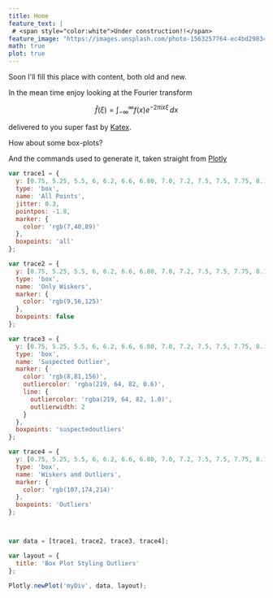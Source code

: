 ```yaml
---
title: Home
feature_text: |
 # <span style="color:white">Under construction!!</span>
feature_image: "https://images.unsplash.com/photo-1563257764-ec4bd2983cbe?ixlib=rb-1.2.1&ixid=MXwxMjA3fDB8MHxwaG90by1wYWdlfHx8fGVufDB8fHw%3D&auto=format&fit=crop&w=1350&q=80"
math: true
plot: true
---
```


Soon I'll fill this place with content, both old and new.

In the mean time enjoy looking at the Fourier transform 

$$\hat f(\xi) = \int_{-\infty}^{\infty}f(x)e^{-2\pi i x\xi}\,dx $$

delivered to you super fast by [Katex](https://katex.org).


How about some box-plots?

<div id="myDiv">
<script type="text/javascript">
var trace1 = {
  y: [0.75, 5.25, 5.5, 6, 6.2, 6.6, 6.80, 7.0, 7.2, 7.5, 7.5, 7.75, 8.15, 8.15, 8.65, 8.93, 9.2, 9.5, 10, 10.25, 11.5, 12, 16, 20.90, 22.3, 23.25],
  type: 'box',
  name: 'All Points',
  jitter: 0.3,
  pointpos: -1.8,
  marker: {
    color: 'rgb(7,40,89)'
  },
  boxpoints: 'all'
};

var trace2 = {
  y: [0.75, 5.25, 5.5, 6, 6.2, 6.6, 6.80, 7.0, 7.2, 7.5, 7.5, 7.75, 8.15, 8.15, 8.65, 8.93, 9.2, 9.5, 10, 10.25, 11.5, 12, 16, 20.90, 22.3, 23.25],
  type: 'box',
  name: 'Only Wiskers',
  marker: {
    color: 'rgb(9,56,125)'
  },
  boxpoints: false
};

var trace3 = {
  y: [0.75, 5.25, 5.5, 6, 6.2, 6.6, 6.80, 7.0, 7.2, 7.5, 7.5, 7.75, 8.15, 8.15, 8.65, 8.93, 9.2, 9.5, 10, 10.25, 11.5, 12, 16, 20.90, 22.3, 23.25],
  type: 'box',
  name: 'Suspected Outlier',
  marker: {
    color: 'rgb(8,81,156)',
    outliercolor: 'rgba(219, 64, 82, 0.6)',
    line: {
      outliercolor: 'rgba(219, 64, 82, 1.0)',
      outlierwidth: 2
    }
  },
  boxpoints: 'suspectedoutliers'
};

var trace4 = {
  y: [0.75, 5.25, 5.5, 6, 6.2, 6.6, 6.80, 7.0, 7.2, 7.5, 7.5, 7.75, 8.15, 8.15, 8.65, 8.93, 9.2, 9.5, 10, 10.25, 11.5, 12, 16, 20.90, 22.3, 23.25],
  type: 'box',
  name: 'Wiskers and Outliers',
  marker: {
    color: 'rgb(107,174,214)'
  },
  boxpoints: 'Outliers'
};



var data = [trace1, trace2, trace3, trace4];

var layout = {
  title: 'Box Plot Styling Outliers'
};

Plotly.newPlot('myDiv', data, layout);
</script>
</div>

And the commands used to generate it, taken straight from [Plotly](https://plotly.com)

``` javascript
var trace1 = {
  y: [0.75, 5.25, 5.5, 6, 6.2, 6.6, 6.80, 7.0, 7.2, 7.5, 7.5, 7.75, 8.15, 8.15, 8.65, 8.93, 9.2, 9.5, 10, 10.25, 11.5, 12, 16, 20.90, 22.3, 23.25],
  type: 'box',
  name: 'All Points',
  jitter: 0.3,
  pointpos: -1.8,
  marker: {
    color: 'rgb(7,40,89)'
  },
  boxpoints: 'all'
};

var trace2 = {
  y: [0.75, 5.25, 5.5, 6, 6.2, 6.6, 6.80, 7.0, 7.2, 7.5, 7.5, 7.75, 8.15, 8.15, 8.65, 8.93, 9.2, 9.5, 10, 10.25, 11.5, 12, 16, 20.90, 22.3, 23.25],
  type: 'box',
  name: 'Only Wiskers',
  marker: {
    color: 'rgb(9,56,125)'
  },
  boxpoints: false
};

var trace3 = {
  y: [0.75, 5.25, 5.5, 6, 6.2, 6.6, 6.80, 7.0, 7.2, 7.5, 7.5, 7.75, 8.15, 8.15, 8.65, 8.93, 9.2, 9.5, 10, 10.25, 11.5, 12, 16, 20.90, 22.3, 23.25],
  type: 'box',
  name: 'Suspected Outlier',
  marker: {
    color: 'rgb(8,81,156)',
    outliercolor: 'rgba(219, 64, 82, 0.6)',
    line: {
      outliercolor: 'rgba(219, 64, 82, 1.0)',
      outlierwidth: 2
    }
  },
  boxpoints: 'suspectedoutliers'
};

var trace4 = {
  y: [0.75, 5.25, 5.5, 6, 6.2, 6.6, 6.80, 7.0, 7.2, 7.5, 7.5, 7.75, 8.15, 8.15, 8.65, 8.93, 9.2, 9.5, 10, 10.25, 11.5, 12, 16, 20.90, 22.3, 23.25],
  type: 'box',
  name: 'Wiskers and Outliers',
  marker: {
    color: 'rgb(107,174,214)'
  },
  boxpoints: 'Outliers'
};



var data = [trace1, trace2, trace3, trace4];

var layout = {
  title: 'Box Plot Styling Outliers'
};

Plotly.newPlot('myDiv', data, layout);
```
